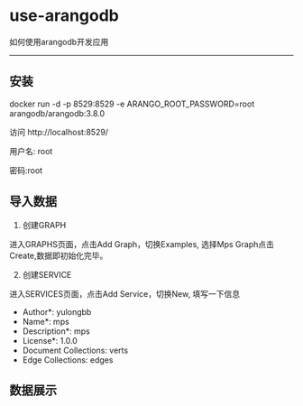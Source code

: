 # use-arangodb

如何使用arangodb开发应用

---

## 安装

docker run -d -p 8529:8529 -e ARANGO_ROOT_PASSWORD=root  arangodb/arangodb:3.8.0

访问 http://localhost:8529/

用户名: root

密码:root

## 导入数据

1. 创建GRAPH

进入GRAPHS页面，点击Add Graph，切换Examples, 选择Mps Graph点击Create,数据即初始化完毕。

2. 创建SERVICE

进入SERVICES页面，点击Add Service，切换New, 填写一下信息

* Author*: yulongbb
* Name*: mps
* Description*: mps
* License*: 1.0.0
* Document Collections: verts
* Edge Collections: edges

## 数据展示
